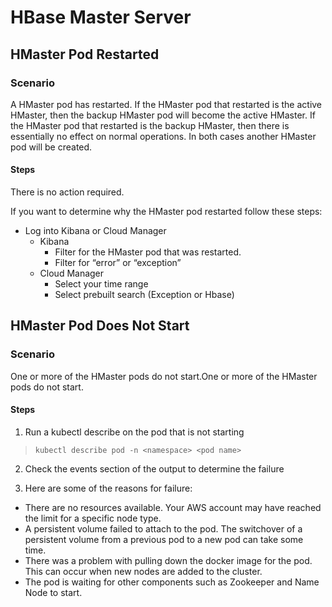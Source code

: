 # HBase Master Server

## HMaster Pod Restarted

### Scenario
A HMaster pod has restarted. If the HMaster pod that restarted is the active HMaster, then the backup HMaster pod will become the active HMaster. If the HMaster pod that restarted is the backup HMaster, then there is essentially no effect on normal operations. In both cases another HMaster pod will be created. 
#### Steps
There is no action required.

If you want to determine why the HMaster pod restarted follow these steps:

* Log into Kibana or Cloud Manager
  * Kibana
    * Filter for the HMaster pod that was restarted.
    * Filter for “error” or “exception”
  * Cloud Manager
    * Select your time range
    * Select prebuilt search (Exception or Hbase)


## HMaster Pod Does Not Start

### Scenario
One or more of the HMaster pods do not start.One or more of the HMaster pods do not start. 
#### Steps
1. Run a kubectl describe on the pod that is not starting
>```
>kubectl describe pod -n <namespace> <pod name>
>```
2. Check the events section of the output to determine the failure

3. Here are some of the reasons for failure:

* There are no resources available. Your AWS account may have reached the limit for a specific node type.
* A persistent volume failed to attach to the pod. The switchover of a persistent volume from a previous pod to a new pod can take some time.
* There was a problem with pulling down the docker image for the pod. This can occur when new nodes are added to the cluster.
* The pod is waiting for other components such as Zookeeper and Name Node to start.